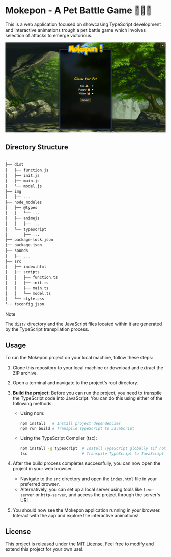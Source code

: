 # Mokepon - A Pet Battle Game 🌱💧🔥

This is a web application focused on showcasing TypeScript development and interactive animations trough a pet battle game which involves selection of attacks to emerge victorious.

[![Mokepon Gameplay](gameplay-thumbnail.png)](gameplay.mp4)

## Directory Structure

```bash
.
├── dist
│   ├── function.js
│   ├── init.js
│   ├── main.js
│   └── model.js
├── img
│   ├── ...
├── node_modules
│   ├── @types
│   │   └── ...
│   ├── animejs
│   │   ├── ...
│   └── typescript
│       ├── ...
├── package-lock.json
├── package.json
├── sounds
│   ├── ...
├── src
│   ├── index.html
│   ├── scripts
│   │   ├── function.ts
│   │   ├── init.ts
│   │   ├── main.ts
│   │   └── model.ts
│   └── style.css
└── tsconfig.json
```

> [!NOTE]
> The `dist/` directory and the JavaScript files located within it are generated by the TypeScript transpilation process.

## Usage

To run the Mokepon project on your local machine, follow these steps:

1. Clone this repository to your local machine or download and extract the ZIP archive.

2. Open a terminal and navigate to the project's root directory.

3. **Build the project:** Before you can run the project, you need to transpile the TypeScript code into JavaScript. You can do this using either of the following methods:

   - Using npm:

     ```bash
     npm install   # Install project dependencies
     npm run build # Transpile TypeScript to JavaScript
     ```

   - Using the TypeScript Compiler (tsc):

     ```bash
     npm install -g typescript  # Install TypeScript globally (if not done already)
     tsc                        # Transpile TypeScript to JavaScript
     ```

4. After the build process completes successfully, you can now open the project in your web browser.

   - Navigate to the `src` directory and open the `index.html` file in your preferred browser.
   - Alternatively, you can set up a local server using tools like `live-server` or `http-server`, and access the project through the server's URL.

5. You should now see the Mokepon application running in your browser. Interact with the app and explore the interactive animations!

## License

This project is released under the [MIT License](LICENSE). Feel free to modify and extend this project for your own use!.
